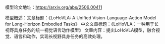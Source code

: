 模型论文地址：https://arxiv.org/abs/2506.00411

模型概述：文章标题：《LoHoVLA: A Unified Vision-Language-Action Model for Long-Horizon Embodied Tasks》
中文文章标题：《LoHoVLA：一种用于长视野具身任务的统一视觉语言动作模型》
文章内容：提出LoHoVLA模型，融合视觉、语言和动作，实现长视野具身任务的高效处理。
